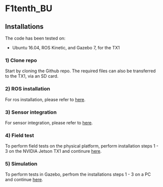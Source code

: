 # F1tenth_BU

## Installations
The code has been tested on:

* Ubuntu 16.04, ROS Kinetic, and Gazebo 7, for the TX1

### 1) Clone repo
Start by cloning the Github repo. The required files can also be transferred to the TX1, via an SD card.
### 2) ROS installation
For ros installation, please refer to [here](http://wiki.ros.org/kinetic/Installation/Ubuntu).
### 3) Sensor integration
For sensor integration, please refer to [here](http://f1tenth.org/lectures).
### 4) Field test
To perform field tests on the physical platform, perform installation steps 1 - 3 on the NVIDIA Jetson TX1 and continure [here](https://github.com/JmfanBU/F1tenth_BU/tree/master/race).
### 5) Simulation
To perform tests in Gazebo, perfrom the installations steps 1 - 3 on a PC and continue [here](https://github.com/JmfanBU/F1tenth_BU/tree/master/racecar_simulator).
 